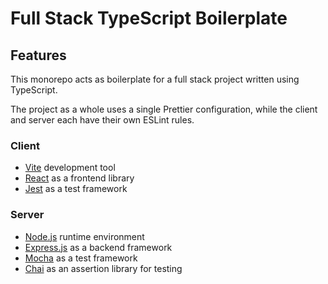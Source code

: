# Full Stack TypeScript Boilerplate

## Features
This monorepo acts as boilerplate for a full stack project written using TypeScript. 

The project as a whole uses a single Prettier configuration, while the client and server each have their own ESLint rules.

### Client
- [Vite](https://vitejs.dev/) development tool
- [React](https://reactjs.org/) as a frontend library
- [Jest](https://jestjs.io/) as a test framework

### Server
- [Node.js](https://nodejs.org/en/) runtime environment
- [Express.js](https://expressjs.com/) as a backend framework
- [Mocha](https://mochajs.org/) as a test framework
- [Chai](https://www.chaijs.com/) as an assertion library for testing

